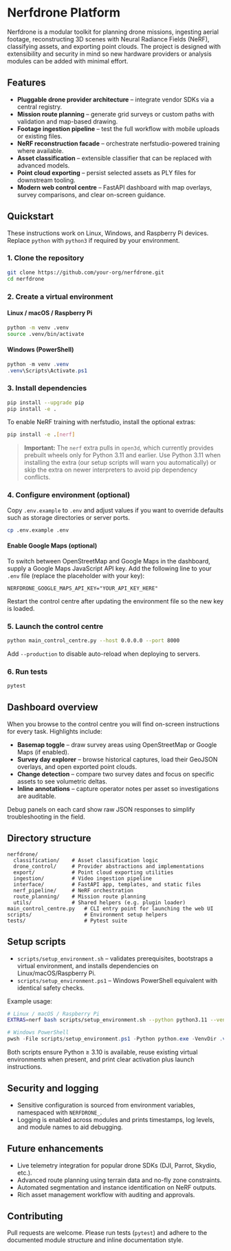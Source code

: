 # Nerfdrone Platform

Nerfdrone is a modular toolkit for planning drone missions, ingesting aerial footage,
reconstructing 3D scenes with Neural Radiance Fields (NeRF), classifying assets, and
exporting point clouds. The project is designed with extensibility and security in
mind so new hardware providers or analysis modules can be added with minimal effort.

## Features

- **Pluggable drone provider architecture** – integrate vendor SDKs via a central registry.
- **Mission route planning** – generate grid surveys or custom paths with validation and map-based drawing.
- **Footage ingestion pipeline** – test the full workflow with mobile uploads or existing files.
- **NeRF reconstruction facade** – orchestrate nerfstudio-powered training where available.
- **Asset classification** – extensible classifier that can be replaced with advanced models.
- **Point cloud exporting** – persist selected assets as PLY files for downstream tooling.
- **Modern web control centre** – FastAPI dashboard with map overlays, survey comparisons, and clear on-screen guidance.

## Quickstart

These instructions work on Linux, Windows, and Raspberry Pi devices. Replace `python`
with `python3` if required by your environment.

### 1. Clone the repository

```bash
git clone https://github.com/your-org/nerfdrone.git
cd nerfdrone
```

### 2. Create a virtual environment

#### Linux / macOS / Raspberry Pi

```bash
python -m venv .venv
source .venv/bin/activate
```

#### Windows (PowerShell)

```powershell
python -m venv .venv
.venv\Scripts\Activate.ps1
```

### 3. Install dependencies

```bash
pip install --upgrade pip
pip install -e .
```

To enable NeRF training with nerfstudio, install the optional extras:

```bash
pip install -e .[nerf]
```

> **Important:** The `nerf` extra pulls in `open3d`, which currently provides
> prebuilt wheels only for Python 3.11 and earlier. Use Python 3.11 when
> installing the extra (our setup scripts will warn you automatically) or skip
> the extra on newer interpreters to avoid pip dependency conflicts.

### 4. Configure environment (optional)

Copy `.env.example` to `.env` and adjust values if you want to override defaults such as
storage directories or server ports.

```bash
cp .env.example .env
```

#### Enable Google Maps (optional)

To switch between OpenStreetMap and Google Maps in the dashboard, supply a Google Maps
JavaScript API key. Add the following line to your `.env` file (replace the placeholder
with your key):

```
NERFDRONE_GOOGLE_MAPS_API_KEY="YOUR_API_KEY_HERE"
```

Restart the control centre after updating the environment file so the new key is loaded.

### 5. Launch the control centre

```bash
python main_control_centre.py --host 0.0.0.0 --port 8000
```

Add `--production` to disable auto-reload when deploying to servers.

### 6. Run tests

```bash
pytest
```

## Dashboard overview

When you browse to the control centre you will find on-screen instructions for every
task. Highlights include:

- **Basemap toggle** – draw survey areas using OpenStreetMap or Google Maps (if enabled).
- **Survey day explorer** – browse historical captures, load their GeoJSON overlays,
  and open exported point clouds.
- **Change detection** – compare two survey dates and focus on specific assets to see
  volumetric deltas.
- **Inline annotations** – capture operator notes per asset so investigations are
  auditable.

Debug panels on each card show raw JSON responses to simplify troubleshooting in the
field.

## Directory structure

```
nerfdrone/
  classification/    # Asset classification logic
  drone_control/     # Provider abstractions and implementations
  export/            # Point cloud exporting utilities
  ingestion/         # Video ingestion pipeline
  interface/         # FastAPI app, templates, and static files
  nerf_pipeline/     # NeRF orchestration
  route_planning/    # Mission route planning
  utils/             # Shared helpers (e.g. plugin loader)
main_control_centre.py   # CLI entry point for launching the web UI
scripts/                 # Environment setup helpers
tests/                   # Pytest suite
```

## Setup scripts

- `scripts/setup_environment.sh` – validates prerequisites, bootstraps a virtual environment, and installs dependencies on Linux/macOS/Raspberry Pi.
- `scripts/setup_environment.ps1` – Windows PowerShell equivalent with identical safety checks.

Example usage:

```bash
# Linux / macOS / Raspberry Pi
EXTRAS=nerf bash scripts/setup_environment.sh --python python3.11 --venv .venv
```

```powershell
# Windows PowerShell
pwsh -File scripts/setup_environment.ps1 -Python python.exe -VenvDir .venv -Extras nerf
```

Both scripts ensure Python ≥ 3.10 is available, reuse existing virtual environments when present,
and print clear activation plus launch instructions.

## Security and logging

- Sensitive configuration is sourced from environment variables, namespaced with
  `NERFDRONE_`.
- Logging is enabled across modules and prints timestamps, log levels, and module names
  to aid debugging.

## Future enhancements

- Live telemetry integration for popular drone SDKs (DJI, Parrot, Skydio, etc.).
- Advanced route planning using terrain data and no-fly zone constraints.
- Automated segmentation and instance identification on NeRF outputs.
- Rich asset management workflow with auditing and approvals.

## Contributing

Pull requests are welcome. Please run tests (`pytest`) and adhere to the documented
module structure and inline documentation style.
